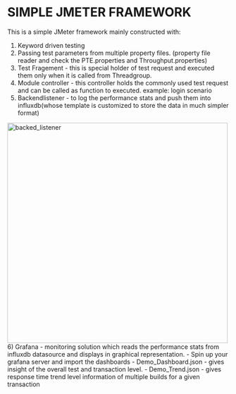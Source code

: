 # SIMPLE JMETER FRAMEWORK

This is a simple JMeter framework mainly constructed with:
  1) Keyword driven testing
  2) Passing test parameters from multiple property files. (property file reader and check the PTE.properties and Throughput.properties)
  3) Test Fragement - this is special holder of test request and executed them only when it is called from Threadgroup.
  4) Module controller - this controller holds the commonly used test request and can be called as function to executed. example: login scenario
  5) Backendlistener - to log the performance stats and push them into influxdb(whose template is customized to store the data in much simpler format)
  <img width="500" alt="backed_listener" src="https://user-images.githubusercontent.com/44027805/98073300-72c41680-1e81-11eb-8b4e-c27cc340be4f.PNG">
  6) Grafana - monitoring solution which reads the performance stats from influxdb datasource and displays in graphical representation.
      - Spin up your grafana server and import the dashboards
        - Demo_Dashboard.json - gives insight of the overall test and transaction level.
        - Demo_Trend.json - gives response time trend level information of multiple builds for a given transaction
        

